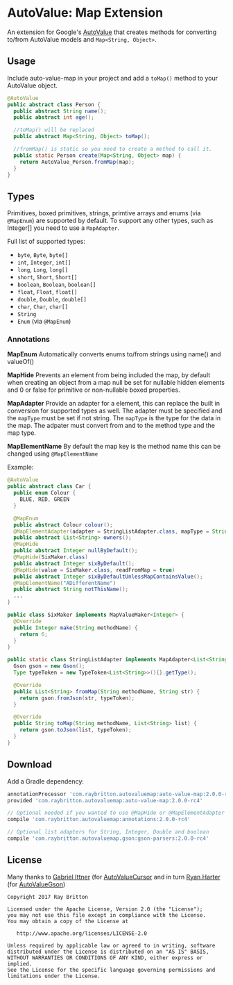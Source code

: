 # AutoValue: Map Extension

An extension for Google's [AutoValue](https://github.com/google/auto) that creates methods for converting to/from AutoValue models and `Map<String, Object>`.

## Usage

Include auto-value-map in your project and add a `toMap()` method to your AutoValue object.

```java
@AutoValue
public abstract class Person {
  public abstract String name();
  public abstract int age();

  //toMap() will be replaced
  public abstract Map<String, Object> toMap();

  //fromMap() is static so you need to create a method to call it.
  public static Person create(Map<String, Object> map) {
    return AutoValue_Person.fromMap(map);
  }
}
```

## Types

Primitives, boxed primitives, strings, primtive arrays and enums (via `@MapEnum`) are supported by default. To support any other types,
such as Integer[] you need to use a `MapAdapter`.

Full list of supported types:

 * `byte`, `Byte`, `byte[]`
 * `int`, `Integer`, `int[]`
 * `long`, `Long`, `long[]`
 * `short`, `Short`, `Short[]`
 * `boolean`, `Boolean`, `boolean[]`
 * `float`, `Float`, `float[]`
 * `double`, `Double`, `double[]`
 * `char`, `Char`, `char[]`
 * `String`
 * `Enum` (via `@MapEnum`)

 ### Annotations

 **MapEnum**
 Automatically converts enums to/from strings using name() and valueOf()

 **MapHide**
 Prevents an element from being included the map, by default when creating an object from a
 map null be set for nullable hidden elements and 0 or false for primitive or non-nullable boxed properties.

 **MapAdapter**
 Provide an adapter for a element, this can replace the built in conversion for supported types as well.
 The adapter must be specified and the `mapType` must be set if not string.
 The `mapType` is the type for the data in the map. The adpater must convert from and to the method type and the map type.

 **MapElementName**
 By default the map key is the method name this can be changed using `@MapElementName`

 Example:

```java
@AutoValue
public abstract class Car {
  public enum Colour {
    BLUE, RED, GREEN
  }

  @MapEnum
  public abstract Colour colour();
  @MapElementAdapter(adapter = StringListAdapter.class, mapType = String.class)
  public abstract List<String> owners();
  @MapHide
  public abstract Integer nullByDefault();
  @MapHide(SixMaker.class)
  public abstract Integer sixByDefault();
  @MapHide(value = SixMaker.class, readFromMap = true)
  public abstract Integer sixByDefaultUnlessMapContainsValue();
  @MapElementName("ADifferentName")
  public abstract String notThisName();
  ...
}

public class SixMaker implements MapValueMaker<Integer> {
  @Override
  public Integer make(String methodName) {
    return 6;
  }
}

public static class StringListAdapter implements MapAdapter<List<String>, String> {
  Gson gson = new Gson();
  Type typeToken = new TypeToken<List<String>>(){}.getType();

  @Override
  public List<String> fromMap(String methodName, String str) {
    return gson.fromJson(str, typeToken);
  }

  @Override
  public String toMap(String methodName, List<String> list) {
    return gson.toJson(list, typeToken);
  }
}
```

## Download

Add a Gradle dependency:

```groovy
annotationProcessor 'com.raybritton.autovaluemap:auto-value-map:2.0.0-rc4'
provided 'com.raybritton.autovaluemap:auto-value-map:2.0.0-rc4'

// Optional needed if you wanted to use @MapHide or @MapElementAdapter
compile 'com.raybritton.autovaluemap:annotations:2.0.0-rc4'

// Optional list adapters for String, Integer, Double and boolean
compile 'com.raybritton.autovaluemap.gson:gson-parsers:2.0.0-rc4'
```

## License

Many thanks to [Gabriel Ittner](https://github.com/gabrielittner/) (for [AutoValueCursor](https://github.com/gabrielittner/auto-value-cursor/) and in turn [Ryan Harter](https://github.com/rharter/) (for [AutoValueGson](https://github.com/rharter/auto-value-gson))

```
Copyright 2017 Ray Britton

Licensed under the Apache License, Version 2.0 (the "License");
you may not use this file except in compliance with the License.
You may obtain a copy of the License at

   http://www.apache.org/licenses/LICENSE-2.0

Unless required by applicable law or agreed to in writing, software
distributed under the License is distributed on an "AS IS" BASIS,
WITHOUT WARRANTIES OR CONDITIONS OF ANY KIND, either express or implied.
See the License for the specific language governing permissions and
limitations under the License.
```